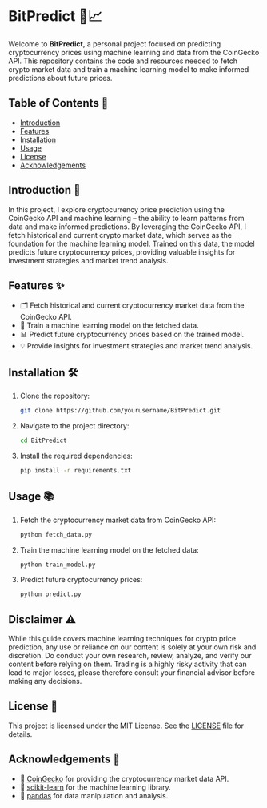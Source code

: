 # BitPredict 🚀📈

Welcome to **BitPredict**, a personal project focused on predicting cryptocurrency prices using machine learning and data from the CoinGecko API. This repository contains the code and resources needed to fetch crypto market data and train a machine learning model to make informed predictions about future prices.

## Table of Contents 📑

- [Introduction](#introduction)
- [Features](#features)
- [Installation](#installation)
- [Usage](#usage)
- [License](#license)
- [Acknowledgements](#acknowledgements)

## Introduction 🌟

In this project, I explore cryptocurrency price prediction using the CoinGecko API and machine learning – the ability to learn patterns from data and make informed predictions. By leveraging the CoinGecko API, I fetch historical and current crypto market data, which serves as the foundation for the machine learning model. Trained on this data, the model predicts future cryptocurrency prices, providing valuable insights for investment strategies and market trend analysis.

## Features ✨

- 🗂️ Fetch historical and current cryptocurrency market data from the CoinGecko API.
- 🤖 Train a machine learning model on the fetched data.
- 📊 Predict future cryptocurrency prices based on the trained model.
- 💡 Provide insights for investment strategies and market trend analysis.

## Installation 🛠️

1. Clone the repository:
    ```bash
    git clone https://github.com/yourusername/BitPredict.git
    ```
2. Navigate to the project directory:
    ```bash
    cd BitPredict
    ```
3. Install the required dependencies:
    ```bash
    pip install -r requirements.txt
    ```

## Usage 📚

1. Fetch the cryptocurrency market data from CoinGecko API:
    ```bash
    python fetch_data.py
    ```
2. Train the machine learning model on the fetched data:
    ```bash
    python train_model.py
    ```
3. Predict future cryptocurrency prices:
    ```bash
    python predict.py
    ```

## Disclaimer ⚠️

While this guide covers machine learning techniques for crypto price prediction, any use or reliance on our content is solely at your own risk and discretion. Do conduct your own research, review, analyze, and verify our content before relying on them. Trading is a highly risky activity that can lead to major losses, please therefore consult your financial advisor before making any decisions.

## License 📄

This project is licensed under the MIT License. See the [LICENSE](LICENSE) file for details.

## Acknowledgements 🌈

- 🙏 [CoinGecko](https://www.coingecko.com/) for providing the cryptocurrency market data API.
- 🤗 [scikit-learn](https://scikit-learn.org/) for the machine learning library.
- 🐼 [pandas](https://pandas.pydata.org/) for data manipulation and analysis.
